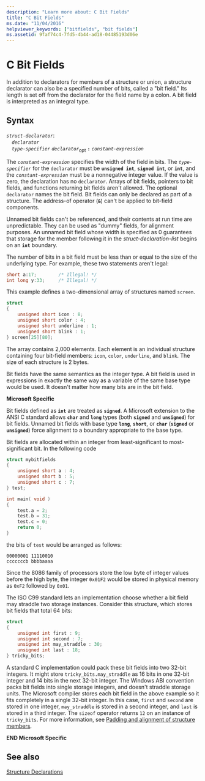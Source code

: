 ```yaml
---
description: "Learn more about: C Bit Fields"
title: "C Bit Fields"
ms.date: "11/04/2016"
helpviewer_keywords: ["bitfields", "bit fields"]
ms.assetid: 9faf74c4-7fd5-4b44-ad18-04485193d06e
---
```

# C Bit Fields

In addition to declarators for members of a structure or union, a structure declarator can also be a specified number of bits, called a "bit field." Its length is set off from the declarator for the field name by a colon. A bit field is interpreted as an integral type.

## Syntax

*`struct-declarator`*:\
&emsp;*`declarator`*\
&emsp;*`type-specifier`* *`declarator`*<sub>opt</sub> **`:`** *`constant-expression`*

The *`constant-expression`* specifies the width of the field in bits. The *`type-specifier`* for the `declarator` must be **`unsigned int`**, **`signed int`**, or **`int`**, and the *`constant-expression`* must be a nonnegative integer value. If the value is zero, the declaration has no `declarator`. Arrays of bit fields, pointers to bit fields, and functions returning bit fields aren't allowed. The optional `declarator` names the bit field. Bit fields can only be declared as part of a structure. The address-of operator (**`&`**) can't be applied to bit-field components.

Unnamed bit fields can't be referenced, and their contents at run time are unpredictable. They can be used as "dummy" fields, for alignment purposes. An unnamed bit field whose width is specified as 0 guarantees that storage for the member following it in the *struct-declaration-list* begins on an **`int`** boundary.

The number of bits in a bit field must be less than or equal to the size of the underlying type. For example, these two statements aren't legal:

```C
short a:17;        /* Illegal! */
int long y:33;     /* Illegal! */
```

This example defines a two-dimensional array of structures named `screen`.

```C
struct
{
    unsigned short icon : 8;
    unsigned short color : 4;
    unsigned short underline : 1;
    unsigned short blink : 1;
} screen[25][80];
```

The array contains 2,000 elements. Each element is an individual structure containing four bit-field members: `icon`, `color`, `underline`, and `blink`. The size of each structure is 2 bytes.

Bit fields have the same semantics as the integer type. A bit field is used in expressions in exactly the same way as a variable of the same base type would be used. It doesn't matter how many bits are in the bit field.

**Microsoft Specific**

Bit fields defined as **`int`** are treated as **`signed`**. A Microsoft extension to the ANSI C standard allows **`char`** and **`long`** types (both **`signed`** and **`unsigned`**) for bit fields. Unnamed bit fields with base type **`long`**, **`short`**, or **`char`** (**`signed`** or **`unsigned`**) force alignment to a boundary appropriate to the base type.

Bit fields are allocated within an integer from least-significant to most-significant bit. In the following code

```C
struct mybitfields
{
    unsigned short a : 4;
    unsigned short b : 5;
    unsigned short c : 7;
} test;

int main( void )
{
    test.a = 2;
    test.b = 31;
    test.c = 0;
    return 0;
}
```

the bits of `test` would be arranged as follows:

```
00000001 11110010
cccccccb bbbbaaaa
```

Since the 8086 family of processors store the low byte of integer values before the high byte, the integer `0x01F2` would be stored in physical memory as `0xF2` followed by `0x01`.

The ISO C99 standard lets an implementation choose whether a bit field may straddle two storage instances. Consider this structure, which stores bit fields that total 64 bits:

```C
struct
{
    unsigned int first : 9;
    unsigned int second : 7;
    unsigned int may_straddle : 30;
    unsigned int last : 18;
} tricky_bits;
```

A standard C implementation could pack these bit fields into two 32-bit integers. It might store `tricky_bits.may_straddle` as 16 bits in one 32-bit integer and 14 bits in the next 32-bit integer. The Windows ABI convention packs bit fields into single storage integers, and doesn't straddle storage units. The Microsoft compiler stores each bit field in the above example so it fits completely in a single 32-bit integer. In this case, `first` and `second` are stored in one integer, `may_straddle` is stored in a second integer, and `last` is stored in a third integer. The `sizeof` operator returns `12` on an instance of `tricky_bits`. For more information, see [Padding and alignment of structure members](padding-and-alignment-of-structure-members.md).

**END Microsoft Specific**

## See also

[Structure Declarations](../c-language/structure-declarations.md)
